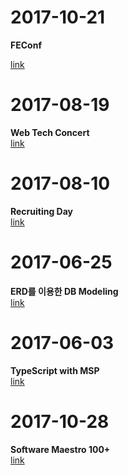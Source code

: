 # 2017-10-21
**FEConf**

[link](conference/feconf/)
# 2017-08-19
<strong>Web Tech Concert</strong><br>
[link](seminar/webtechconcert/)
# 2017-08-10
<strong>Recruiting Day</strong><br>
[link](conference/Recruting%20Day/)
# 2017-06-25
<strong>ERD를 이용한 DB Modeling</strong><br>
[link](seminar/DB%20Modeling/)
# 2017-06-03
<strong>TypeScript with MSP</strong><br>
[link](conference/TypeScript%20with%20MSP/)
# 2017-10-28
<strong>Software Maestro 100+</strong><br>
[link](conference/softwaremaestro/)
